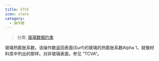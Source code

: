 ```yaml
---
title: GTCE
icon: state
category:
  - 操作数
---
```


> 分类: [玻璃数据约束](/hb/operands/130/872/  "Zemax 操作数 玻璃数据约束")

玻璃热膨胀系数。该操作数返回表面(Surf)的玻璃的热膨胀系数Alpha 1，就像材料库中列出的那样。对非玻璃表面，参见 “TCVA”。